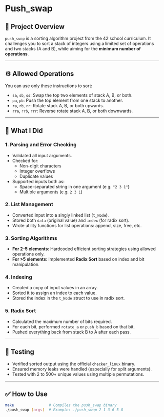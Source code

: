 # Push_swap

## 📌 Project Overview

`push_swap` is a sorting algorithm project from the 42 school curriculum. It challenges you to sort a stack of integers using a limited set of operations and two stacks (A and B), while aiming for the **minimum number of operations**.

---

## ⚙️ Allowed Operations

You can use only these instructions to sort:

- `sa`, `sb`, `ss`: Swap the top two elements of stack A, B, or both.
- `pa`, `pb`: Push the top element from one stack to another.
- `ra`, `rb`, `rr`: Rotate stack A, B, or both upwards.
- `rra`, `rrb`, `rrr`: Reverse rotate stack A, B, or both downwards.

---

## 🧠 What I Did

### 1. **Parsing and Error Checking**
- Validated all input arguments.
- Checked for:
  - Non-digit characters
  - Integer overflows
  - Duplicate values
- Supported inputs both as:
  - Space-separated string in one argument (e.g. `"2 3 1"`)
  - Multiple arguments (e.g. `2 3 1`)

### 2. **List Management**
- Converted input into a singly linked list (`t_Node`).
- Stored both `data` (original value) and `index` (for radix sort).
- Wrote utility functions for list operations: append, size, free, etc.

### 3. **Sorting Algorithms**
- **For 2–5 elements**: Hardcoded efficient sorting strategies using allowed operations only.
- **For >5 elements**: Implemented **Radix Sort** based on index and bit manipulation.

### 4. **Indexing**
- Created a copy of input values in an array.
- Sorted it to assign an index to each value.
- Stored the index in the `t_Node` struct to use in radix sort.

### 5. **Radix Sort**
- Calculated the maximum number of bits required.
- For each bit, performed `rotate_a` or `push_b` based on that bit.
- Pushed everything back from stack B to A after each pass.

---

## 🧪 Testing

- Verified sorted output using the official `checker_linux` binary.
- Ensured memory leaks were handled (especially for split arguments).
- Tested with 2 to 500+ unique values using multiple permutations.

---

## ✅ How to Use

```bash
make                # Compiles the push_swap binary
./push_swap [args]  # Example: ./push_swap 2 1 3 6 5 8
